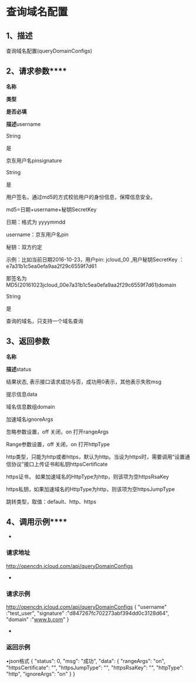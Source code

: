 # **查询域名配置**

## **1、描述**

查询域名配置(queryDomainConfigs)

## **2、请求参数******

**名称**

**类型**

**是否必填**

**描述**username

String

是

京东用户名pinsignature

String

是

用户签名，通过md5的方式校验用户的身份信息，保障信息安全。

md5=日期+username+秘钥SecretKey

日期：格式为 yyyymmdd

username：京东用户名pin

秘钥：双方约定

示例：比如当前日期2016-10-23，用户pin: jcloud_00 ,用户秘钥SecretKey ：e7a31b1c5ea0efa9aa2f29c6559f7d61

那签名为MD5(20161023jcloud_00e7a31b1c5ea0efa9aa2f29c6559f7d61)domain

String

是

查询的域名，只支持一个域名查询

##

##

## **3、返回参数**

**名称**

**描述**status

结果状态, 表示接口请求成功与否，成功用0表示，其他表示失败msg

提示信息data

域名信息数组domain

加速域名ignoreArgs

忽略参数设置，off 关闭，on 打开rangeArgs

Range参数设置，off 关闭，on 打开httpType

http类型，只能为http或者https，默认为http。当设为https时，需要调用“设置通信协议”接口上传证书和私钥httpsCertificate

https证书， 如果加速域名的HttpType为http，则该项为空httpsRsaKey

https私钥，如果加速域名的HttpType为http，则该项为空httpsJumpType

跳转类型，取值：default、http、https

##

##

## **4、调用示例******

* 
### **请求地址**

http://opencdn.jcloud.com/api/queryDomainConfigs

* 
### **请求示例**
http://opencdn.jcloud.com/api/queryDomainConfigs
{
"username" :"test_user",
"signature" :"d847267fc702273abf394dd0c3128d64",
"domain" :"www.b.com"
}

* 
### **返回示例**

•json格式
{
"status": 0,
"msg": "成功",
"data": {
"rangeArgs": "on",
"httpsCertificate": "",
"httpsJumpType": "",
"httpsRsaKey": "",
"httpType": "http",
"ignoreArgs": "on"
}
}